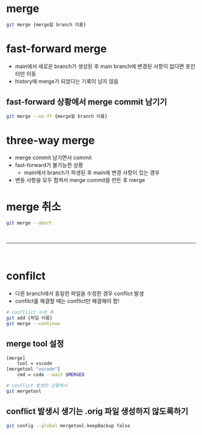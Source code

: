 # merge

```bash
git merge {merge할 branch 이름}
```

# fast-forward merge

- main에서 새로운 branch가 생성된 후 main branch에 변경된 사항이 없다면 포인터만 이동
- history에 merge가 되었다는 기록이 남지 않음

## fast-forward 상황에서 merge commit 남기기

```bash
git merge --no-ff {merge할 branch 이름}
```

# three-way merge

- merge commit 남기면서 commit
- fast-forward가 불가능한 상황
  - main에서 branch가 파생된 후 main에 변경 사항이 있는 경우
- 변동 사항을 모두 합쳐서 merge commit을 만든 후 merge

# merge 취소

```bash
git merge --abort
```

<br />

---

<br />

# confilct

- 다른 branch에서 동일한 파일을 수정한 경우 conflict 발생
- confilct를 해결할 때는 conflict만 해결해야 함!

```bash
# confllict 수정 후
git add {파일 이름}
git merge --continue
```

## merge tool 설정

```bash
[merge]
	tool = vscode
[mergetool "vscode"]
	cmd = code --wait $MERGED
```

```bash
# conflict 발생한 상황에서
git mergetool
```

## conflict 발생시 생기는 .orig 파일 생성하지 않도록하기

```bash
git config --global mergetool.keepBackup false
```
